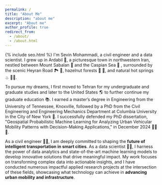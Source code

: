 ```yaml
---
permalink: /
title: "About Me"
description: "about me"
excerpt: "About me"
author_profile: true
redirect_from: 
  - /about/
  - /about.html
---
```

{% include seo.html %}
I'm Sevin Mohammadi, a civil engineer and a data scientist. I grew up in Ardabil 🏡, a picturesque town in northwestern Iran, nestled between Mount Sabalan 🗻 and the Caspian Sea 🌊 , surrounded by the scenic Heyran Road 🏞 🍃, hazelnut forests 🌳 🌰, and natural hot springs ♨ 🏊‍♀️.

To pursue my dreams, I first moved to Tehran for my undergraduate and graduate studies and later to the United States 🌎 to further continue my graduate education 📚. I earned a master’s degree in Engineering from the University of Tennessee, Knoxville, followed by a PhD from the Civil Engineering and Engineering Mechanics Department at Columbia University in the City of New York 🗽. I successfully defended my PhD dissertation, "Geospatial Probabilistic Machine Learning for Analyzing Urban Vehicular Mobility Patterns with Decision-Making Applications," in December 2024 👩‍🎓 🥳.

As a civil engineer 👷‍♀️, I am deeply committed to shaping the **future of intelligent transportation in smart cities**. As a data scientist 👩‍💻, I harness the power of data analytics and state-of-the-art machine learning models to develop innovative solutions that drive meaningful impact. My work focuses on transforming complex data into actionable insights, and I have conducted numerous impactful applied research projects at the intersection of these fields, showcasing what technology can achieve in **advancing urban mobility and infrastructure**.
